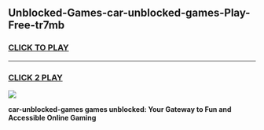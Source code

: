 
## Unblocked-Games-car-unblocked-games-Play-Free-tr7mb
<h3>
<a href="https://premium76.site?title=car-unblocked-games&ref=17A">CLICK TO PLAY</a></h3>
<hr>

<h3>
<a href="https://premium76.site?title=car-unblocked-games&ref=17A">CLICK 2 PLAY</a>
  
</h3>

<a href="https://premium76.site?title=car-unblocked-games&ref=17A"><img src="https://clearcache.store/games.png"></a>


**car-unblocked-games games unblocked: Your Gateway to Fun and Accessible Online Gaming**
